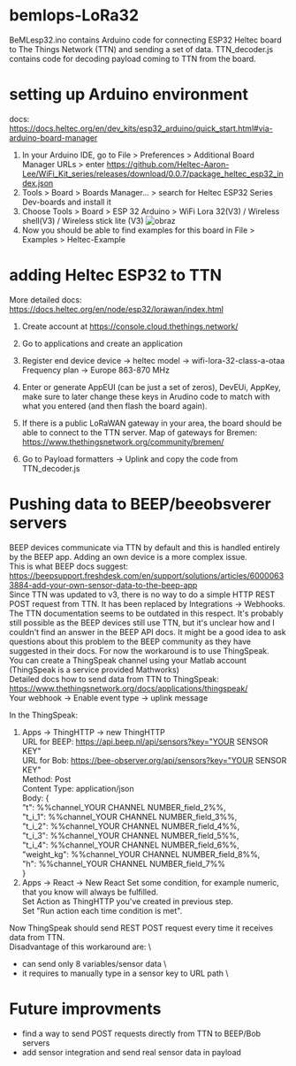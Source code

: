 # bemlops-LoRa32
BeMLesp32.ino contains Arduino code for connecting ESP32 Heltec board to The Things Network (TTN) and sending a set of data.
TTN_decoder.js contains code for decoding payload coming to TTN from the board.

# setting up Arduino environment
docs: https://docs.heltec.org/en/dev_kits/esp32_arduino/quick_start.html#via-arduino-board-manager
1. In your Arduino IDE, go to File > Preferences > Additional Board Manager URLs > enter https://github.com/Heltec-Aaron-Lee/WiFi_Kit_series/releases/download/0.0.7/package_heltec_esp32_index.json
2. Tools > Board > Boards Manager… > search for Heltec ESP32 Series Dev-boards and install it
3. Choose Tools > Board > ESP 32 Arduino > WiFi Lora 32(V3) / Wireless shell(V3) / Wireless stick lite (V3)
![obraz](https://github.com/Denefa/bemlops-LoRa32/assets/50846875/69af514d-65c2-4e53-a7ea-7b654a41af21)
4. Now you should be able to find examples for this board in File > Examples > Heltec-Example
 
# adding Heltec ESP32 to TTN
More detailed docs: https://docs.heltec.org/en/node/esp32/lorawan/index.html

1. Create account at https://console.cloud.thethings.network/
2. Go to applications and create an application
3. Register end device
   device -> heltec
   model -> wifi-lora-32-class-a-otaa
   Frequency plan -> Europe 863-870 MHz

4. Enter or generate AppEUI (can be just a set of zeros), DevEUi, AppKey, make sure to later change these keys in Arudino code to match with what you entered (and then flash the board again).
5. If there is a public LoRaWAN gateway in your area, the board should be able to connect to the TTN server. Map of gateways for Bremen: https://www.thethingsnetwork.org/community/bremen/
6. Go to Payload formatters -> Uplink and copy the code from TTN_decoder.js

# Pushing data to BEEP/beeobsverer servers
   
BEEP devices communicate via TTN by default and this is handled entirely by the BEEP app. Adding an own device is a more complex issue.\
This is what BEEP docs suggest:\
https://beepsupport.freshdesk.com/en/support/solutions/articles/60000633884-add-your-own-sensor-data-to-the-beep-app \
Since TTN was updated to v3, there is no way to do a simple HTTP REST POST request from TTN. It has been replaced by Integrations -> Webhooks. The TTN documentation seems to be outdated in this respect. It's probably still possible as the BEEP devices still use TTN, but it's unclear how and I couldn't find an answer in the BEEP API docs. It might be a good idea to ask questions about this problem to the BEEP community as they have suggested in their docs. For now the workaround is to use ThingSpeak. \
You can create a ThingSpeak channel using your Matlab account (ThingSpeak is a service provided Mathworks) \
Detailed docs how to send data from TTN to ThingSpeak: https://www.thethingsnetwork.org/docs/applications/thingspeak/ \
Your webhook -> Enable event type -> uplink message 

In the ThingSpeak: 
1. Apps -> ThingHTTP -> new ThingHTTP \
   URL for BEEP: https://api.beep.nl/api/sensors?key="YOUR SENSOR KEY" \
   URL for Bob: https://bee-observer.org/api/sensors?key="YOUR SENSOR KEY" \
   Method: Post \
   Content Type: application/json \
   Body: { \
           "t": %%channel_YOUR CHANNEL NUMBER_field_2%%, \
           "t_i_1": %%channel_YOUR CHANNEL NUMBER_field_3%%, \
           "t_i_2": %%channel_YOUR CHANNEL NUMBER_field_4%%, \
           "t_i_3": %%channel_YOUR CHANNEL NUMBER_field_5%%, \
           "t_i_4": %%channel_YOUR CHANNEL NUMBER_field_6%%, \
           "weight_kg": %%channel_YOUR CHANNEL NUMBER_field_8%%, \
           "h": %%channel_YOUR CHANNEL NUMBER_field_7%% \
          } 
2. Apps -> React -> New React 
   Set some condition, for example numeric, that you know will always be fulfilled.\
   Set Action as ThingHTTP you've created in previous step.\
   Set "Run action each time condition is met".


Now ThingSpeak should send REST POST request every time it receives data from TTN. \
Disadvantage of this workaround are: \
 - can send only 8 variables/sensor data \
 - it requires to manually type in a sensor key to URL path \

# Future improvments
- find a way to send POST requests directly from TTN to BEEP/Bob servers
- add sensor integration and send real sensor data in payload
